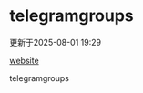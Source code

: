 # telegramgroups
更新于2025-08-01 19:29

[website](https://allgroups.github.io/telegramgroups/)

telegramgroups
